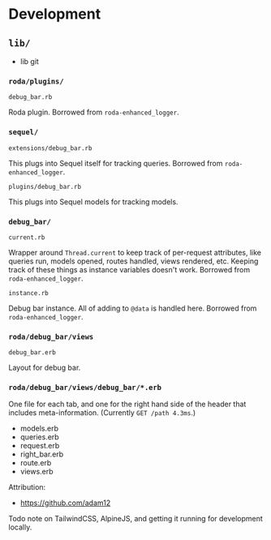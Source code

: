 # Development

## `lib/`


- lib
git

### `roda/plugins/`

`debug_bar.rb`

Roda plugin. Borrowed from `roda-enhanced_logger`.

### `sequel/`

`extensions/debug_bar.rb`

This plugs into Sequel itself for tracking queries. Borrowed from `roda-enhanced_logger`.

`plugins/debug_bar.rb`

This plugs into Sequel models for tracking models.

### `debug_bar/`

`current.rb`

Wrapper around `Thread.current` to keep track of per-request attributes, like queries run, models opened, routes handled, views rendered, etc. Keeping track of these things as instance variables doesn't work. Borrowed from `roda-enhanced_logger`.

`instance.rb`

Debug bar instance. All of adding to `@data` is handled here. Borrowed from `roda-enhanced_logger`.

### `roda/debug_bar/views`

`debug_bar.erb`

Layout for debug bar.

### `roda/debug_bar/views/debug_bar/*.erb`

One file for each tab, and one for the right hand side of the header that includes meta-information. (Currently `GET /path 4.3ms`.)
  - models.erb
  - queries.erb
  - request.erb
  - right_bar.erb
  - route.erb
  - views.erb


Attribution:
 - https://github.com/adam12

Todo note on TailwindCSS, AlpineJS, and getting it running for development locally.
